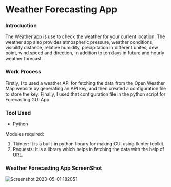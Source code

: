 # Weather Forecasting App

### Introduction

The Weather app is use to check the weather for your current location. The weather app also provides atmospheric pressure, weather conditions, visibility distance, relative humidity, precipitation in different unites, dew point, wind speed and direction, in addition to ten days in future and hourly weather forecast.

### Work Process

Firstly, I to used a weather API for fetching the data from the Open Weather Map website by generating an API key, and then created a configuration file to store the key. Finally, I used that configuration file in the python script for Forecasting GUI App.

### Tool Used

* Python

Modules required:
1. Tkinter: It is a built-in python library for making GUI using tkinter toolkit.
2. Requests: It is a library which helps in fetching the data with the help of URL.

### Weather Forecasting App ScreenShot

![Screenshot 2023-05-01 182051](https://user-images.githubusercontent.com/84131752/235453977-f4b0fe49-f4e7-4024-ae44-4616ffd6a1d3.png)
